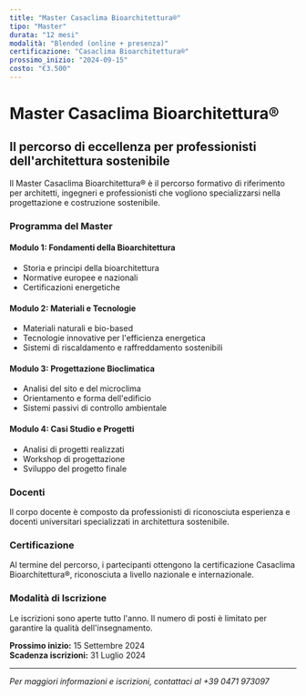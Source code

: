 ```yaml
---
title: "Master Casaclima Bioarchitettura®"
tipo: "Master"
durata: "12 mesi"
modalità: "Blended (online + presenza)"
certificazione: "Casaclima Bioarchitettura®"
prossimo_inizio: "2024-09-15"
costo: "€3.500"
---
```


# Master Casaclima Bioarchitettura®

## Il percorso di eccellenza per professionisti dell'architettura sostenibile

Il Master Casaclima Bioarchitettura® è il percorso formativo di riferimento per architetti, ingegneri e professionisti che vogliono specializzarsi nella progettazione e costruzione sostenibile.

### Programma del Master

#### Modulo 1: Fondamenti della Bioarchitettura
- Storia e principi della bioarchitettura
- Normative europee e nazionali
- Certificazioni energetiche

#### Modulo 2: Materiali e Tecnologie
- Materiali naturali e bio-based
- Tecnologie innovative per l'efficienza energetica
- Sistemi di riscaldamento e raffreddamento sostenibili

#### Modulo 3: Progettazione Bioclimatica
- Analisi del sito e del microclima
- Orientamento e forma dell'edificio
- Sistemi passivi di controllo ambientale

#### Modulo 4: Casi Studio e Progetti
- Analisi di progetti realizzati
- Workshop di progettazione
- Sviluppo del progetto finale

### Docenti

Il corpo docente è composto da professionisti di riconosciuta esperienza e docenti universitari specializzati in architettura sostenibile.

### Certificazione

Al termine del percorso, i partecipanti ottengono la certificazione Casaclima Bioarchitettura®, riconosciuta a livello nazionale e internazionale.

### Modalità di Iscrizione

Le iscrizioni sono aperte tutto l'anno. Il numero di posti è limitato per garantire la qualità dell'insegnamento.

**Prossimo inizio:** 15 Settembre 2024  
**Scadenza iscrizioni:** 31 Luglio 2024

---

*Per maggiori informazioni e iscrizioni, contattaci al +39 0471 973097*